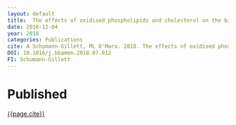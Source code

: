 ```yaml
---
layout: default
title:  The effects of oxidised phospholipids and cholesterol on the biophysical properties of POPC bilayers.
date: 2018-12-04 
year: 2018
categories: Publications
cite: A Schumann-Gillett, ML O'Mara. 2018. The effects of oxidised phospholipids and cholesterol on the biophysical properties of POPC bilayers.  Biochimica et Biophysica Acta Biomembranes, 
DOI: 10.1016/j.bbamem.2018.07.012
FI: Schumann-Gillett 
---
```

# Published 

[{{page.cite}}](https://doi.org/{{page.DOI}})


